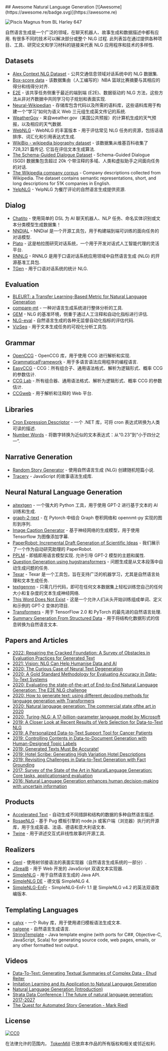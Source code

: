 <div class="github-widget" data-repo="accelerated-text/awesome-nlg"></div>
<script async src="https://pagead2.googlesyndication.com/pagead/js/adsbygoogle.js"></script><ins class="adsbygoogle" style="display:block" data-ad-client="ca-pub-6890694312814945" data-ad-slot="5473692530" data-ad-format="auto"  data-full-width-responsive="true"></ins><script>(adsbygoogle = window.adsbygoogle || []).push({});</script>
## Awesome Natural Language Generation [![Awesome](https://awesome.re/badge.svg)](https://awesome.re)

![Piscis Magnus from BL Harley 647](https://raw.githubusercontent.com/accelerated-text/awesome-nlg/master/logo.png)

自然语言生成是一个广泛的领域，在聊天机器人、故事生成和数据描述中都有应用. 有很多不同的技术可以解决部分或整个 NLG 过程. 此列表旨在通过提供各种项目、工具、研究论文和学习材料的链接来代表 NLG 应用程序和技术的多样性.



## Datasets

- [Alex Context NLG Dataset](https://github.com/UFAL-DSG/alex_context_nlg_dataset) - 公共交通信息领域对话系统中的 NLG 数据集.
- [Box-score data](https://github.com/harvardnlp/boxscore-data/) - 该数据集由（人工编写的）NBA 篮球比赛摘要与其相应的得分和线得分对齐.
- [E2E](http://www.macs.hw.ac.uk/InteractionLab/E2E) - 该共享任务侧重于最近的端到端 (E2E)、数据驱动的 NLG 方法，这些方法从非对齐数据中共同学习句子规划和表面实现.
- [Neural-Wikipedian](https://github.com/pvougiou/Neural-Wikipedian) - 存储库包含代码以及所需的语料库，这些语料库用于构建一个“学习”如何为语义 Web 三元组生成英文传记的系统.
- [WeatherGov](https://cs.stanford.edu/~pliang/data/weather-data.zip) - 来自weather.gov（美国公共预报）的计算机生成的天气预报，以及相应的天气数据.
- [WebNLG](https://github.com/ThiagoCF05/webnlg) - WebNLG 的丰富版本 - 用于评估常见 NLG 任务的资源，包括话语排序、词汇化和引用表达式生成.
- [WikiBio - wikipedia biography dataset](https://rlebret.github.io/wikipedia-biography-dataset/)  - 该数据集从维基百科收集了 728,321 篇传记. 它旨在评估文本生成算法.
- [The Schema-Guided Dialogue Dataset](https://github.com/google-research-datasets/dstc8-schema-guided-dialogue) - Schema-Guided Dialogue (SGD) 数据集包含超过 20k 个带注释的多域、人类和虚拟助手之间面向任务的对话.
- [The Wikipedia company corpus](https://gricad-gitlab.univ-grenoble-alpes.fr/getalp/wikipediacompanycorpus) - Company descriptions collected from Wikipedia. The dataset contains semantic representations, short, and long descriptions for 51K companies in English.
- [YelpNLG](https://nlds.soe.ucsc.edu/yelpnlg) - YelpNLG 为餐厅评论的自然语言生成提供资源.

## Dialog

- [Chatito](https://github.com/rodrigopivi/Chatito) - 使用简单的 DSL 为 AI 聊天机器人、NLP 任务、命名实体识别或文本分类模型生成数据集！
- [NNDIAL](https://github.com/shawnwun/NNDIAL) - NNDial 是一个开源工具包，用于构建端到端可训练的面向任务的对话模型.
- [Plato](https://github.com/uber-research/plato-research-dialogue-system) - 这是柏拉图研究对话系统，一个用于开发对话式人工智能代理的灵活平台. 
- [RNNLG](https://github.com/shawnwun/RNNLG) - RNNLG 是用于口语对话系统应用领域中自然语言生成 (NLG) 的开源基准工具包.
- [TGen](https://github.com/UFAL-DSG/tgen) - 用于口语对话系统的统计 NLG.

## Evaluation

- [BLEURT: a Transfer Learning-Based Metric for Natural Language Generation](https://github.com/google-research/bleurt)
- [compare-mt](https://github.com/neulab/compare-mt) - 一种对语言生成系统进行整体分析的工具.
- [GEM](https://gem-benchmark.com/) - NLG 的基准环境，侧重于通过人工注释和自动化指标进行评估.
- [NLG-eval](https://github.com/Maluuba/nlg-eval) - 自然语言生成的各种无监督自动化指标的评估代码.
- [VizSeq](https://github.com/facebookresearch/vizseq) - 用于文本生成任务的可视化分析工具包.

## Grammar

- [OpenCCG](https://github.com/OpenCCG/openccg) - OpenCCG 库，用于使用 CCG 进行解析和实现.
- [GrammaticalFramework](http://www.grammaticalframework.org/) - 用于多语言语法应用程序的编程语言.
- [EasyCCG](https://github.com/mikelewis0/easyccg) - CCG：所有组合子、通用语法格式、解析为逻辑形式、概率 CCG 的参数估计.
- [CCG Lab](https://github.com/bozsahin/ccglab) - 所有组合器、通用语法格式、解析为逻辑形式、概率 CCG 的参数估计.
- [CCGweb](https://github.com/texttheater/ccgweb) - 用于解析和注释的 Web 平台.

## Libraries

- [Cron Expression Descriptor](https://github.com/bradymholt/cron-expression-descriptor) - 一个 .NET 库，可将 cron 表达式转换为人类可读的描述.
- [Number Words](https://github.com/tokenmill/numberwords) - 将数字转换为近似的文本表达式：从“0.23”到“小于四分之一”.

## Narrative Generation

- [Random Story Generator](https://github.com/aherriot/story-generator) - 使用自然语言生成 (NLG) 创建随机短篇小说.
- [Tracery](https://github.com/galaxykate/tracery) - JavaScript 的故事语法生成库.

## Neural Natural Language Generation

- [aitextgen](https://github.com/minimaxir/aitextgen) - 一个强大的 Python 工具，用于使用 GPT-2 进行基于文本的 AI 训练和生成.
- [graph-2-text](https://github.com/diegma/graph-2-text) - 在 Pytorch 中结合 Graph 卷积网络和 opennmt-py 实现的图形到序列.
- [Image Caption Generator](https://github.com/neural-nuts/image-caption-generator) - 基于神经网络的生成模型，用于使用 Tensorflow 为图像添加字幕.
- [PaperRobot: Incremental Draft Generation of Scientific Ideas](https://github.com/EagleW/PaperRobot) - 我们展示了一个作为自动研究助理的 PaperRobot.
- [PPLM](https://github.com/uber-research/PPLM)  - 即插即用语言模型实现. 允许引导 GPT-2 模型的主题和属性.
- [Question Generation using hugstransformers](https://github.com/patil-suraj/question_generation) - 问题生成是从文本段落中自动生成问题的任务.
- [Texar](https://github.com/asyml/texar) - Texar 是一个工具包，旨在支持广泛的机器学习，尤其是自然语言处理和文本生成任务.
- [textgenrnn](https://github.com/minimaxir/textgenrnn) - 只需几行代码，即可在任何文本数据集上轻松训练您自己的任何大小和复杂度的文本生成神经网络.
- [This Word Does Not Exist](https://github.com/turtlesoupy/this-word-does-not-exist) - 这是一个允许人们从头开始训练组成单词、定义和示例的 GPT-2 变体的项目.
- [Transformers](https://github.com/huggingface/transformers) - 用于 TensorFlow 2.0 和 PyTorch 的最先进的自然语言处理.
- [Summary Generation From Structured Data](https://github.com/akanimax/natural-language-summary-generation-from-structured-data) - 用于将结构化数据形式的信息转换为自然语言文本.

## Papers and Articles
- [2022: Repairing the Cracked Foundation: A Survey of Obstacles in Evaluation Practices for Generated Text](https://arxiv.org/abs/2202.06935)
- [2021: Vision: NLG Can Help Humanise Data and AI](https://ehudreiter.com/2021/03/17/vision-nlg-can-help-humanise-data-and-ai/)
- [2020: The Curious Case of Neural Text Degeneration](https://openreview.net/forum?id=rygGQyrFvH)
- [2020: A Gold Standard Methodology for Evaluating Accuracy in Data-To-Text Systems](https://arxiv.org/abs/2011.03992)
- [2020: Evaluating the state-of-the-art of End-to-End Natural Language Generation: The E2E NLG challenge](https://www.sciencedirect.com/science/article/pii/S0885230819300919)
- [2020: How to generate text: using different decoding methods for language generation with Transformers](https://huggingface.co/blog/how-to-generate)
- [2020: Natural language generation: The commercial state ofthe art in 2020](https://www.cambridge.org/core/services/aop-cambridge-core/content/view/BA2417D73AF29F8073FF5B611CDEB97F/S135132492000025Xa.pdf/natural_language_generation_the_commercial_state_of_the_art_in_2020.pdf)
- [2020: Turing-NLG: A 17-billion-parameter language model by Microsoft](https://www.microsoft.com/en-us/research/blog/turing-nlg-a-17-billion-parameter-language-model-by-microsoft/)
- [2019: A Closer Look at Recent Results of Verb Selection for Data-to-Text NLG](https://www.inlg2019.com/assets/papers/178_Paper.pdf)
- [2019: A Personalized Data-to-Text Support Tool for Cancer Patients](https://www.inlg2019.com/assets/papers/28_Paper.pdf)
- [2019: Controlling Contents in Data-to-Document Generation with Human-Designed Topic Labels](https://www.inlg2019.com/assets/papers/79_Paper.pdf)
- [2019: Generated Texts Must Be Accurate!](https://ehudreiter.com/2019/09/26/generated-texts-must-be-accurate/)
- [2019: Hotel Scribe: Generating High Variation Hotel Descriptions](https://www.inlg2019.com/assets/papers/44_Paper.pdf)
- [2019: Revisiting Challenges in Data-to-Text Generation with Fact Grounding](https://www.inlg2019.com/assets/papers/32_Paper.pdf)
- [2017: Survey of the State of the Art in NaturalLanguage Generation: Core tasks, applicationsand evaluation](https://arxiv.org/pdf/1703.09902.pdf)
- [2016: Natural Language Generation enhances human decision-making with uncertain information](https://arxiv.org/pdf/1606.03254.pdf)


## Products 

- [Accelerated Text](https://github.com/tokenmill/accelerated-text) - 自动生成不同措辞和结构的数据的多种自然语言描述.
- [RosaeNLG](https://rosaenlg.org) - 基于 Pug 模板引擎的 node.js 或客户端（浏览器）执行的开源库，用于生成英语、法语、德语和意大利语文本.
- [Twine](http://twinery.org/) - 用于讲述交互式非线性故事的开源工具.

## Realizers

- [Genl](https://github.com/kowey/GenI) - 使用树邻接语法的表面实现器（自然语言生成系统的一部分）.
- [JSrealB](https://github.com/rali-udem/JSrealB) - 用于 Web 开发的 JavaScript 双语文本实现器.
- [SimpleNLG](https://github.com/simplenlg/simplenlg) - 用于自然语言生成的 Java API.
- [SimpleNLG DE](https://github.com/sebischair/SimpleNLG-DE) - 德文版 SimpleNLG 4.
- [SimpleNLG-EnFr](https://github.com/rali-udem/SimpleNLG-EnFr) - SimpleNLG-EnFr 1.1 是 SimpleNLG v4.2 的英法双语改编版本.

## Templating Languages

- [calyx](https://github.com/maetl/calyx) - 一个 Ruby 库，用于使用递归模板语法生成文本.
- [nalgene](https://github.com/spro/nalgene) - 自然语言生成语言.
- [StringTemplate](https://www.stringtemplate.org/) - Java template engine (with ports for C##, Objective-C, JavaScript, Scala) for generating source code, web pages, emails, or any other formatted text output. 

## Videos

- [Data-To-Text: Generating Textual Summaries of Complex Data - Ehud Reiter](https://www.youtube.com/watch?v=kFRw-wk5YOA)
- [Imitation Learning and its Application to Natural Language Generation](https://slideslive.com/38922816/imitation-learning-and-its-application-to-natural-language-generation)
- [Natural Language Generation (Introduction)](https://www.youtube.com/watch?v=4fjM72lbJaw)
- [Strata Data Conference | The future of natural language generation: 2017-2027](https://www.youtube.com/watch?v=Ls7elVbN8bI)
- [The Quest for Automated Story Generation - Mark Riedl](https://www.youtube.com/watch?v=wgcDUX_BPpk)

## License

[![CC0](http://mirrors.creativecommons.org/presskit/buttons/88x31/svg/cc-zero.svg)](http://creativecommons.org/publicdomain/zero/1.0)

在法律允许的范围内， [TokenMill](https://www.tokenmill.ai) 已放弃本作品的所有版权和相关或邻近权利.
